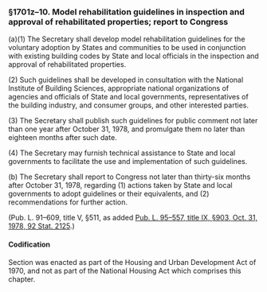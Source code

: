 ### §1701z–10. Model rehabilitation guidelines in inspection and approval of rehabilitated properties; report to Congress ###

[]()[]()

(a)(1) The Secretary shall develop model rehabilitation guidelines for the voluntary adoption by States and communities to be used in conjunction with existing building codes by State and local officials in the inspection and approval of rehabilitated properties.

[]()

(2) Such guidelines shall be developed in consultation with the National Institute of Building Sciences, appropriate national organizations of agencies and officials of State and local governments, representatives of the building industry, and consumer groups, and other interested parties.

[]()

(3) The Secretary shall publish such guidelines for public comment not later than one year after October 31, 1978, and promulgate them no later than eighteen months after such date.

[]()

(4) The Secretary may furnish technical assistance to State and local governments to facilitate the use and implementation of such guidelines.

[]()

(b) The Secretary shall report to Congress not later than thirty-six months after October 31, 1978, regarding (1) actions taken by State and local governments to adopt guidelines or their equivalents, and (2) recommendations for further action.

(Pub. L. 91–609, title V, §511, as added [Pub. L. 95–557, title IX, §903, Oct. 31, 1978, 92 Stat. 2125](/statviewer.htm?volume=92&page=2125).)

#### Codification ####

Section was enacted as part of the Housing and Urban Development Act of 1970, and not as part of the National Housing Act which comprises this chapter.